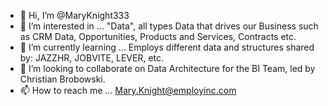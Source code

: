 - 👋 Hi, I’m @MaryKnight333
- 👀 I’m interested in ... "Data", all types Data that drives our Business such as CRM Data, Opportunities, Products and Services, Contracts etc. 
- 🌱 I’m currently learning ... Employs different data and structures shared by: JAZZHR, JOBVITE, LEVER, etc.   
- 💞️ I’m looking to collaborate on Data Architecture for the BI Team, led by Christian Brobowski. 
- 📫 How to reach me ... Mary.Knight@employinc.com

<!---
MaryKnight333/MaryKnight333 is a ✨ special ✨ repository because its `README.md` (this file) appears on your GitHub profile.
You can click the Preview link to take a look at your changes.
--->
